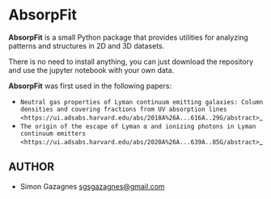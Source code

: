 AbsorpFit
=========


**AbsorpFit** is a small Python package that provides utilities for analyzing patterns and structures in 2D and 3D datasets.

There is no need to install anything, you can just download the repository and use the jupyter notebook with your own data.

**AbsorpFit** was first used in the following papers:

- `Neutral gas properties of Lyman continuum emitting galaxies: Column densities and covering fractions from UV absorption lines <https://ui.adsabs.harvard.edu/abs/2018A%26A...616A..29G/abstract>`_ 
- `The origin of the escape of Lyman α and ionizing photons in Lyman continuum emitters <https://ui.adsabs.harvard.edu/abs/2020A%26A...639A..85G/abstract>`_ 

AUTHOR
------

- Simon Gazagnes <sgsgazagnes@gmail.com>




